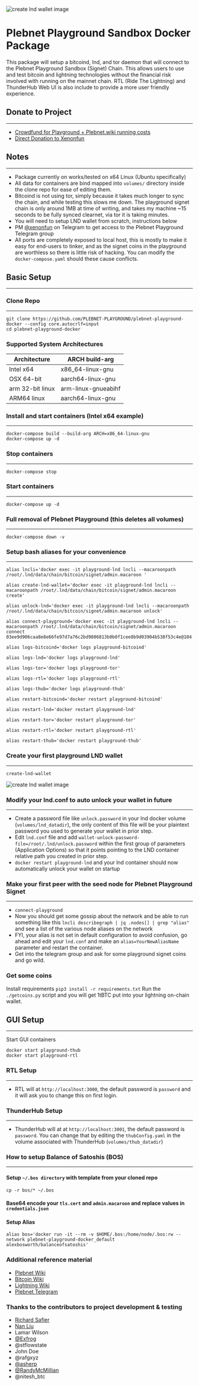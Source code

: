 ![create lnd wallet image](/images/PlebnetPlayground.png)
# Plebnet Playground Sandbox Docker Package
This package will setup a bitcoind, lnd, and tor daemon that will connect to the Plebnet Playground Sandbox (Signet) Chain. This allows users to use and test bitcoin and lightning technologies without the financial risk involved with running on the mainnet chain. RTL (Ride The Lightning) and ThunderHub Web UI is also include to provide a more user friendly experience. 
## Donate to Project
***
- [Crowdfund for Playground + Plebnet.wiki running costs](https://btcpay.xenon.fun/apps/477A5RjNYiRcHWZUm4di4V6DFLnx/crowdfund)
- [Direct Donation to Xenonfun](https://btcpay.xenon.fun/apps/41Cvr8bo3LgG42kmNyyDccvMzK2U/crowdfund)
## Notes
***
- Package currently on works/tested on x64 Linux (Ubuntu specifically)
- All data for containers are bind mapped into ```volumes/``` directory inside the clone repo for ease of editing them.
- Bitcoind is not using tor, simply because it takes much longer to sync the chain, and while testing this slows me down. The playground signet chain is only around 1MB at time of writing, and takes my machine ~15 seconds to be fully synced clearnet, via tor it is taking minutes.
- You will need to setup LND wallet from scratch, instructions below
- PM [@xenonfun](t.me/xenonfun) on Telegram to get access to the Plebnet Playground Telegram group
- All ports are completely exposed to local host, this is mostly to make it easy for end-users to tinker, and as the signet coins in the playground are worthless so there is little risk of hacking. You can modify the ```docker-compose.yaml``` should these cause conflicts.
## Basic Setup
***
### Clone Repo
***
```
git clone https://github.com/PLEBNET-PLAYGROUND/plebnet-playground-docker --config core.autocrlf=input
cd plebnet-playground-docker
```

### Supported System Architectures

| Architecture      | ARCH build-arg |
| ----------- | ----------- |
|  Intel x64  | x86_64-linux-gnu |
|  OSX 64-bit | aarch64-linux-gnu  |
|  arm 32-bit linux | arm-linux-gnueabihf |
| ARM64 linux |  aarch64-linux-gnu |


### Install and start containers (Intel x64 example)
***
```
docker-compose build --build-arg ARCH=x86_64-linux-gnu
docker-compose up -d
```
### Stop containers
***
```
docker-compose stop
```
### Start containers
***
```
docker-compose up -d
```
### Full removal of Plebnet Playground (this deletes all volumes)
***
```
docker-compose down -v
```
### Setup bash aliases for your convenience
***
```
alias lncli='docker exec -it playground-lnd lncli --macaroonpath /root/.lnd/data/chain/bitcoin/signet/admin.macaroon '

alias create-lnd-wallet='docker exec -it playground-lnd lncli --macaroonpath /root/.lnd/data/chain/bitcoin/signet/admin.macaroon create'

alias unlock-lnd='docker exec -it playground-lnd lncli --macaroonpath /root/.lnd/data/chain/bitcoin/signet/admin.macaroon unlock'

alias connect-playground='docker exec -it playground-lnd lncli --macaroonpath /root/.lnd/data/chain/bitcoin/signet/admin.macaroon connect 03ee9d906caa8e8e66fe97d7a76c2bd9806813b0b0f1cee8b9d03904b538f53c4e@104.131.10.218:9735'

alias logs-bitcoind='docker logs playground-bitcoind'

alias logs-lnd='docker logs playground-lnd'

alias logs-tor='docker logs playground-tor'

alias logs-rtl='docker logs playground-rtl'

alias logs-thub='docker logs playground-thub'

alias restart-bitcoind='docker restart playground-bitcoind'

alias restart-lnd='docker restart playground-lnd'

alias restart-tor='docker restart playground-tor'

alias restart-rtl='docker restart playground-rtl'

alias restart-thub='docker restart playground-thub'

```
### Create your first playground LND wallet
***
```
create-lnd-wallet
```
![create lnd wallet image](/images/create-wallet.png)

### Modify your lnd.conf to auto unlock your wallet in future
***
- Create a password file like ```unlock.password``` in your lnd docker volume (```volumes/lnd_datadir```), the only content of this file will be your plaintext password you used to generate your wallet in prior step. 
- Edit ```lnd.conf``` file and add ```wallet-unlock-password-file=/root/.lnd/unlock.password``` within the first group of parameters (Application Options) so that it points pointing to the LND container relative path you created in prior step.
- ```docker restart playground-lnd``` and your lnd container should now automatically unlock your wallet on startup

### Make your first peer with the seed node for Plebnet Playground Signet
***
- ```connect-playground```
- Now you should get some gossip about the network and be able to run something like this ```lncli describegraph | jq .nodes[] | grep "alias"``` and see a list of the various node aliases on the network
- FYI, your alias is not set in default configuration to avoid confusion, go ahead and edit your ```lnd.conf``` and make an ```alias=YourNewAliasName``` parameter and restart the container.
- Get into the telegram group and ask for some playground signet coins and go wild.
### Get some coins
Install requirements ```pip3 install -r requirements.txt```
Run the ```./getcoins.py``` script and you will get 1tBTC put into your lightning on-chain wallet.
## GUI Setup
****
Start GUI containers
```
docker start playground-thub
docker start playground-rtl
```
### RTL Setup
***
- RTL will at ```http://localhost:3000```, the default password is ```password``` and it will ask you to change this on first login.
### ThunderHub Setup
***
- ThunderHub will at at ```http://localhost:3001```, the default password is ```password```. You can change that by editing the ```thubConfig.yaml``` in the volume associated with ThunderHub (```volumes/thub_datadir```)

### How to setup Balance of Satoshis (BOS)
***
#### Setup ```~/.bos directory``` with template from your cloned repo
```
cp -r bos/* ~/.bos
```
#### Base64 encode your ```tls.cert``` and ```admin.macaroon``` and replace values in ```credentials.json```
#### Setup Alias
```
alias bos='docker run -it --rm -v $HOME/.bos:/home/node/.bos:rw --network plebnet-playground-docker_default alexbosworth/balanceofsatoshis'
```

### Additional reference material
- [Plebnet Wiki](https://plebnet.wiki)
- [Bitcoin Wiki](https://bitcoin.it)
- [Lightning Wiki](https://lightningwiki.net/index.php/Main_Page)
- [Plebnet Telegram](http://plebnet.org/)
  
### Thanks to the contributors to project development & testing
- [Richard Safier](https://github.com/rsafier)
- [Nan Liu](https://github.com/nanliu)
- Lamar Wilson
- [@Exfrog](https://github.com/exfrog)
- @stflowstate
- John Doe
- @rafgxyz
- [@asherp](https://github.com/asherp)
- [@RandyMcMillian](https://github.com/randymcmillan)
- @nitesh_btc

